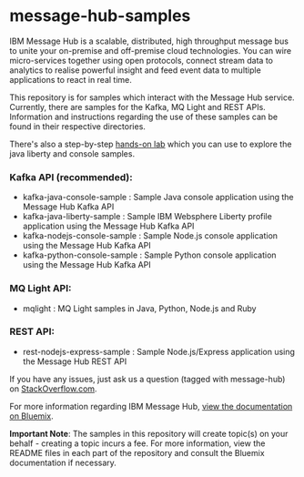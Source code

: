 # message-hub-samples
IBM Message Hub is a scalable, distributed, high throughput message bus to unite your on-premise and off-premise cloud technologies. You can wire micro-services together using open protocols, connect stream data to analytics to realise powerful insight and feed event data to multiple applications to react in real time.

This repository is for samples which interact with the Message Hub service.
Currently, there are samples for the Kafka, MQ Light and REST APIs.
Information and instructions regarding the use of these samples can be found in their respective directories.

There's also a step-by-step [hands-on lab](LAB_README.md) which you can use to explore the java liberty and console samples.

### Kafka API (recommended):
* kafka-java-console-sample : Sample Java console application using the Message Hub Kafka API
* kafka-java-liberty-sample : Sample IBM Websphere Liberty profile application using the Message Hub Kafka API
* kafka-nodejs-console-sample : Sample Node.js console application using the Message Hub Kafka API
* kafka-python-console-sample : Sample Python console application using the Message Hub Kafka API

### MQ Light API:
* mqlight : MQ Light samples in Java, Python, Node.js and Ruby

### REST API:
* rest-nodejs-express-sample : Sample Node.js/Express application using the Message Hub REST API

If you have any issues, just ask us a question (tagged with message-hub) on [StackOverflow.com](http://stackoverflow.com/questions/tagged/message-hub).


For more information regarding IBM Message Hub, [view the documentation on Bluemix](https://www.ng.bluemix.net/docs/services/MessageHub/index.html).

__Important Note__: The samples in this repository will create topic(s) on your behalf - creating a topic incurs a fee. For more information, view the README files in each part of the
repository and consult the Bluemix documentation if necessary.
